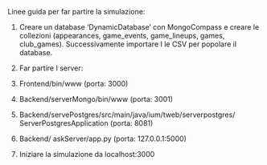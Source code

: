 Linee guida per far partire la simulazione:

1. Creare un database ‘DynamicDatabase’ con MongoCompass e creare le collezioni
(appearances, game_events, game_lineups, games, club_games). Successivamente
importare I le CSV per popolare il database.

2. Far partire I server:

1. Frontend/bin/www (porta: 3000)

2. Backend/serverMongo/bin/www (porta: 3001)

3. Backend/servePostgres/src/main/java/ium/tweb/serverpostgres/
ServerPostgresApplication (porta: 8081)

4. Backend/ askServer/app.py (porta: 127.0.0.1:5000)

3. Iniziare la simulazione da localhost:3000
